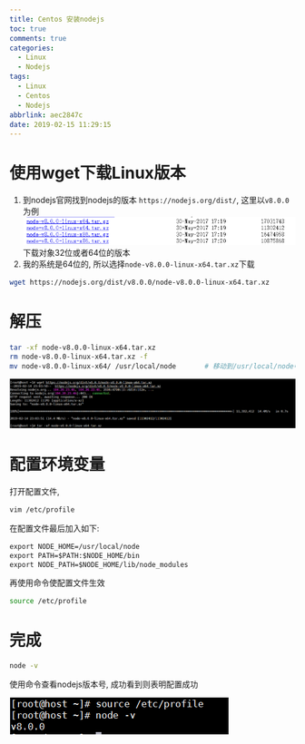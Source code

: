 ```yaml
---
title: Centos 安装nodejs
toc: true
comments: true
categories:
  - Linux
  - Nodejs
tags:
  - Linux
  - Centos
  - Nodejs
abbrlink: aec2847c
date: 2019-02-15 11:29:15
---
```


# 使用wget下载Linux版本
1. 到nodejs官网找到nodejs的版本 `https://nodejs.org/dist/`, 这里以`v8.0.0`为例
![](/images/2019-02-15-12-01-55.png)
下载对象32位或者64位的版本
2. 我的系统是64位的, 所以选择`node-v8.0.0-linux-x64.tar.xz`下载 
```bash
wget https://nodejs.org/dist/v8.0.0/node-v8.0.0-linux-x64.tar.xz
```

<!-- more -->

# 解压
```bash
tar -xf node-v8.0.0-linux-x64.tar.xz
rm node-v8.0.0-linux-x64.tar.xz -f
mv node-v8.0.0-linux-x64/ /usr/local/node       # 移动到/usr/local/node中
```

![](/images/2019-02-15-12-05-28.png)

# 配置环境变量
打开配置文件, 
```bash
vim /etc/profile
```
在配置文件最后加入如下: 
```
export NODE_HOME=/usr/local/node
export PATH=$PATH:$NODE_HOME/bin  
export NODE_PATH=$NODE_HOME/lib/node_modules
```

再使用命令使配置文件生效
```bash
source /etc/profile    
```

# 完成
```bash
node -v
```
使用命令查看nodejs版本号, 成功看到则表明配置成功

![](/images/2019-02-15-12-11-21.png)
